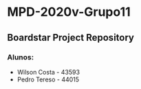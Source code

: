 # MPD-2020v-Grupo11
## Boardstar Project Repository
### Alunos: 
* Wilson Costa - 43593
* Pedro Tereso - 44015 
